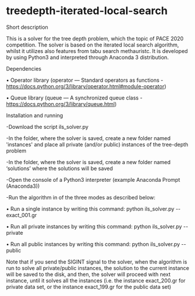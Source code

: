 # treedepth-iterated-local-search

Short description

This is a solver for the tree depth problem, which the topic of PACE 2020 competition. The solver is based on the iterated local search algorithm, whilst it utilizes also features from tabu search methauristc. It is developed by using Python3 and interpreted through Anaconda 3 distribution.

Dependencies

•	Operator library (operator — Standard operators as functions - https://docs.python.org/3/library/operator.html#module-operator)

•	Queue library (queue — A synchronized queue class - https://docs.python.org/3/library/queue.html)

Installation and running

-Download the script ils_solver.py

-In the folder, where the solver is saved, create a new folder named 'instances' and place all private (and/or public) instances of the tree-depth problem 

-In the folder, where the solver is saved, create a new folder named ‘solutions’ where the solutions will be saved

-Open the console of a Python3 interpreter (example Anaconda Prompt (Anaconda3))

-Run the algorithm in of the three modes as described below:

•	Run a single instance by writing this command: python ils_solver.py --exact_001.gr

•	Run all private instances by writing this command: python ils_solver.py --private

•	Run all public instances by writing this command: python ils_solver.py --public

Note that if you send the SIGINT signal to the solver, when the algorithm is run to solve all private/public instances, the solution to the current instance will be saved to the disk, and then, the solver will proceed with next instance, until it solves all the instances (i.e. the instance exact_200.gr for private data set, or  the instance exact_199.gr for the public data set)
